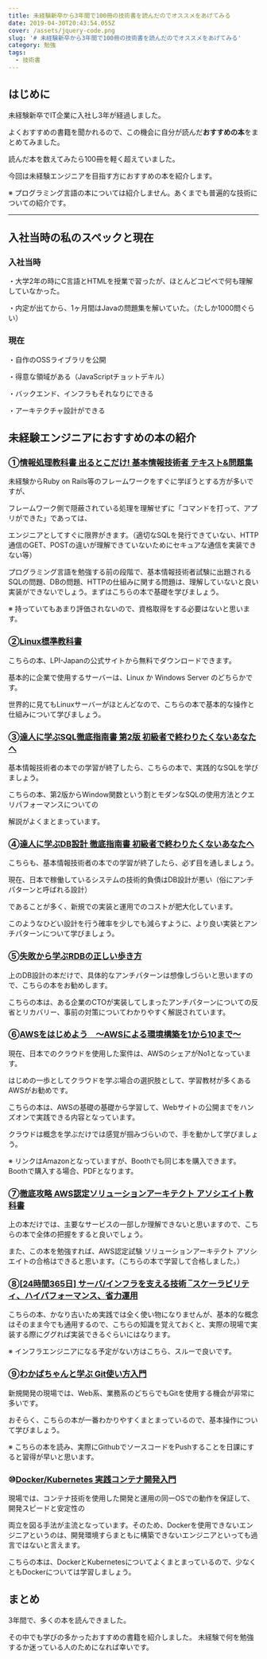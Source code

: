 ```yaml
---
title: 未経験新卒から3年間で100冊の技術書を読んだのでオススメをあげてみる
date: 2019-04-30T20:43:54.055Z
cover: /assets/jquery-code.png
slug: '# 未経験新卒から3年間で100冊の技術書を読んだのでオススメをあげてみる'
category: 勉強
tags:
  - 技術書
---
```

## はじめに

未経験新卒でIT企業に入社し3年が経過しました。

よくおすすめの書籍を聞かれるので、この機会に自分が読んだ**おすすめの本**をまとめてみました。

読んだ本を数えてみたら100冊を軽く超えていました。



今回は未経験エンジニアを目指す方におすすめの本を紹介します。

※ プログラミング言語の本については紹介しません。あくまでも普遍的な技術についての紹介です。

------



## 入社当時の私のスペックと現在

### 入社当時

・大学2年の時にC言語とHTMLを授業で習ったが、ほとんどコピペで何も理解していなかった。

・内定が出てから、1ヶ月間はJavaの問題集を解いていた。（たしか1000問ぐらい）



### 現在

・自作のOSSライブラリを公開

・得意な領域がある（JavaScriptチョットデキル）

・バックエンド、インフラもそれなりにできる

・アーキテクチャ設計ができる



## 未経験エンジニアにおすすめの本の紹介



### ①[情報処理教科書 出るとこだけ! 基本情報技術者 テキスト&問題集](https://www.amazon.co.jp/%E6%83%85%E5%A0%B1%E5%87%A6%E7%90%86%E6%95%99%E7%A7%91%E6%9B%B8-%E5%87%BA%E3%82%8B%E3%81%A8%E3%81%93%E3%81%A0%E3%81%91-%E5%9F%BA%E6%9C%AC%E6%83%85%E5%A0%B1%E6%8A%80%E8%A1%93%E8%80%85-%E3%83%86%E3%82%AD%E3%82%B9%E3%83%88-2019%E5%B9%B4%E7%89%88/dp/4798159174?ref_=Oct_BSellerC_502776_1&pf_rd_p=194ad9ce-5304-5088-9ff2-08924029768e&pf_rd_s=merchandised-search-10&pf_rd_t=101&pf_rd_i=502776&pf_rd_m=AN1VRQENFRJN5&pf_rd_r=Z6T52D31RPTFJDVB5Q2X&pf_rd_r=Z6T52D31RPTFJDVB5Q2X&pf_rd_p=194ad9ce-5304-5088-9ff2-08924029768e)

未経験からRuby on Rails等のフレームワークをすぐに学ぼうとする方が多いですが、

フレームワーク側で隠蔽されている処理を理解せずに「コマンドを打って、アプリができた」であっては、

エンジニアとしてすぐに限界がきます。（適切なSQLを発行できていない、HTTP通信のGET、POSTの違いが理解できていないためにセキュアな通信を実装できない等）

プログラミング言語を勉強する前の段階で、基本情報技術者試験に出題されるSQLの問題、DBの問題、HTTPの仕組みに関する問題は、理解していないと良い実装ができないでしょう。まずはこちらの本で基礎を学びましょう。

※ 持っていてもあまり評価されないので、資格取得をする必要はないと思います。



### ②[Linux標準教科書](https://linuc.org/textbooks/linux/)

こちらの本、LPI-Japanの公式サイトから無料でダウンロードできます。

基本的に企業で使用するサーバーは、Linux か Windows Server のどちらかです。

世界的に見てもLinuxサーバーがほとんどなので、こちらの本で基本的な操作と仕組みについて学びましょう。



### ③[達人に学ぶSQL徹底指南書 第2版 初級者で終わりたくないあなたへ](https://www.amazon.co.jp/%E9%81%94%E4%BA%BA%E3%81%AB%E5%AD%A6%E3%81%B6SQL%E5%BE%B9%E5%BA%95%E6%8C%87%E5%8D%97%E6%9B%B8-%E7%AC%AC2%E7%89%88-%E5%88%9D%E7%B4%9A%E8%80%85%E3%81%A7%E7%B5%82%E3%82%8F%E3%82%8A%E3%81%9F%E3%81%8F%E3%81%AA%E3%81%84%E3%81%82%E3%81%AA%E3%81%9F%E3%81%B8-CodeZine-BOOKS/dp/4798157821/ref=sr_1_1?__mk_ja_JP=%E3%82%AB%E3%82%BF%E3%82%AB%E3%83%8A&keywords=%E9%81%94%E4%BA%BA%E3%81%AB%E5%AD%A6%E3%81%B6SQL%E5%BE%B9%E5%BA%95%E6%8C%87%E5%8D%97%E6%9B%B8+%E7%AC%AC2%E7%89%88+%E5%88%9D%E7%B4%9A%E8%80%85%E3%81%A7%E7%B5%82%E3%82%8F%E3%82%8A%E3%81%9F%E3%81%8F%E3%81%AA%E3%81%84%E3%81%82%E3%81%AA%E3%81%9F%E3%81%B8&qid=1556366115&s=books&sr=1-1-catcorr)

基本情報技術者の本での学習が終了したら、こちらの本で、実践的なSQLを学びましょう。

こちらの本、第2版からWindow関数という割とモダンなSQLの使用方法とクエリパフォーマンスについての

解説がよくまとまっています。



### ④[達人に学ぶDB設計 徹底指南書 初級者で終わりたくないあなたへ](https://www.amazon.co.jp/%E9%81%94%E4%BA%BA%E3%81%AB%E5%AD%A6%E3%81%B6DB%E8%A8%AD%E8%A8%88-%E5%BE%B9%E5%BA%95%E6%8C%87%E5%8D%97%E6%9B%B8-%E5%88%9D%E7%B4%9A%E8%80%85%E3%81%A7%E7%B5%82%E3%82%8F%E3%82%8A%E3%81%9F%E3%81%8F%E3%81%AA%E3%81%84%E3%81%82%E3%81%AA%E3%81%9F%E3%81%B8-%E3%83%9F%E3%83%83%E3%82%AF/dp/4798124702/ref=sr_1_fkmrnull_1?__mk_ja_JP=%E3%82%AB%E3%82%BF%E3%82%AB%E3%83%8A&keywords=%E9%81%94%E4%BA%BA%E3%81%AB%E5%AD%A6%E3%81%B6DB%E8%A8%AD%E8%A8%88+%E5%BE%B9%E5%BA%95%E6%8C%87%E5%8D%97%E6%9B%B8+%E5%88%9D%E7%B4%9A%E8%80%85%E3%81%A7%E7%B5%82%E3%82%8F%E3%82%8A%E3%81%9F%E3%81%8F%E3%81%AA%E3%81%84%E3%81%82%E3%81%AA%E3%81%9F%E3%81%B8&qid=1556366263&s=books&sr=1-1-fkmrnull)

こちらも、基本情報技術者の本での学習が終了したら、必ず目を通しましょう。

現在、日本で稼働しているシステムの技術的負債はDB設計が悪い（俗にアンチパターンと呼ばれる設計）

であることが多く、新規での実装と運用でのコストが肥大化しています。

このようなひどい設計を行う確率を少しでも減らすように、より良い実装とアンチパターンについて学びましょう。



### ⑤[失敗から学ぶRDBの正しい歩き方](https://www.amazon.co.jp/%E5%A4%B1%E6%95%97%E3%81%8B%E3%82%89%E5%AD%A6%E3%81%B6RDB%E3%81%AE%E6%AD%A3%E3%81%97%E3%81%84%E6%AD%A9%E3%81%8D%E6%96%B9-Software-Design-plus-%E6%9B%BD%E6%A0%B9/dp/4297104083/ref=sr_1_1?__mk_ja_JP=%E3%82%AB%E3%82%BF%E3%82%AB%E3%83%8A&keywords=%E5%A4%B1%E6%95%97%E3%81%8B%E3%82%89%E5%AD%A6%E3%81%B6RDB%E3%81%AE%E6%AD%A3%E3%81%97%E3%81%84%E6%AD%A9%E3%81%8D%E6%96%B9&qid=1556366536&s=books&sr=1-1-catcorr)

上のDB設計の本だけで、具体的なアンチパターンは想像しづらいと思いますので、こちらの本をお勧めします。

こちらの本は、ある企業のCTOが実装してしまったアンチパターンについての反省とリカバリー、事前の対策についてわかりやすく解説されています。



### ⑥[AWSをはじめよう　～AWSによる環境構築を1から10まで～](https://www.amazon.co.jp/AWS%E3%82%92%E3%81%AF%E3%81%98%E3%82%81%E3%82%88%E3%81%86-%EF%BD%9EAWS%E3%81%AB%E3%82%88%E3%82%8B%E7%92%B0%E5%A2%83%E6%A7%8B%E7%AF%89%E3%82%921%E3%81%8B%E3%82%8910%E3%81%BE%E3%81%A7%EF%BD%9E-%E3%81%AF%E3%81%98%E3%82%81%E3%82%88%E3%81%86%E3%82%B7%E3%83%AA%E3%83%BC%E3%82%BA-mochikoAsTech-ebook/dp/B07K1FP44W/ref=sr_1_1?__mk_ja_JP=%E3%82%AB%E3%82%BF%E3%82%AB%E3%83%8A&keywords=AWS%E3%82%92%E3%81%AF%E3%81%98%E3%82%81%E3%82%88%E3%81%86+%EF%BD%9EAWS%E3%81%AB%E3%82%88%E3%82%8B%E7%92%B0%E5%A2%83%E6%A7%8B%E7%AF%89%E3%82%921%E3%81%8B%E3%82%8910%E3%81%BE%E3%81%A7%EF%BD%9E&qid=1556366719&s=books&sr=1-1)

現在、日本でのクラウドを使用した案件は、AWSのシェアがNo1となっています。

はじめの一歩としてクラウドを学ぶ場合の選択肢として、学習教材が多くあるAWSがお勧めです。

こちらの本は、AWSの基礎の基礎から学習して、Webサイトの公開までをハンズオンで実践できる内容となっています。

クラウドは概念を学ぶだけでは感覚が掴みづらいので、手を動かして学びましょう。

※ リンクはAmazonとなっていますが、Boothでも同じ本を購入できます。Boothで購入する場合、PDFとなります。



### ⑦[徹底攻略 AWS認定ソリューションアーキテクト アソシエイト教科書](https://www.amazon.co.jp/%E5%BE%B9%E5%BA%95%E6%94%BB%E7%95%A5-AWS%E8%AA%8D%E5%AE%9A-%E3%82%BD%E3%83%AA%E3%83%A5%E3%83%BC%E3%82%B7%E3%83%A7%E3%83%B3%E3%82%A2%E3%83%BC%E3%82%AD%E3%83%86%E3%82%AF%E3%83%88-%E2%80%93-%E3%82%A2%E3%82%BD%E3%82%B7%E3%82%A8%E3%82%A4%E3%83%88%E6%95%99%E7%A7%91%E6%9B%B8/dp/4295005495/ref=sr_1_fkmrnull_1?__mk_ja_JP=%E3%82%AB%E3%82%BF%E3%82%AB%E3%83%8A&keywords=%E5%BE%B9%E5%BA%95%E6%94%BB%E7%95%A5+aws+%E8%AA%8D%E5%AE%9A%E3%82%BD%E3%83%AA%E3%83%A5%E3%83%BC%E3%82%B7%E3%83%A7%E3%83%B3%E3%82%A2%E3%83%BC%E3%82%AD%E3%83%86%E3%82%AF%E3%83%88+%E3%82%A2%E3%82%BD%E3%82%B7%E3%82%A8%E3%82%A4%E3%83%88%E6%95%99%E7%A7%91%E6%9B%B8&qid=1556367113&s=books&sr=1-1-fkmrnull)

上の本だけでは、主要なサービスの一部しか理解できないと思いますので、こちらの本で全体の把握をすると良いでしょう。

また、この本を勉強すれば、AWS認定試験 ソリューションアーキテクト アソシエイトの合格はできると思います。（こちらの本で学習して合格しました。）



### ⑧[[24時間365日] サーバ/インフラを支える技術 ‾スケーラビリティ、ハイパフォーマンス、省力運用](https://www.amazon.co.jp/24%E6%99%82%E9%96%93365%E6%97%A5-%E3%82%A4%E3%83%B3%E3%83%95%E3%83%A9%E3%82%92%E6%94%AF%E3%81%88%E3%82%8B%E6%8A%80%E8%A1%93-%E2%80%BE%E3%82%B9%E3%82%B1%E3%83%BC%E3%83%A9%E3%83%93%E3%83%AA%E3%83%86%E3%82%A3%E3%80%81%E3%83%8F%E3%82%A4%E3%83%91%E3%83%95%E3%82%A9%E3%83%BC%E3%83%9E%E3%83%B3%E3%82%B9%E3%80%81%E7%9C%81%E5%8A%9B%E9%81%8B%E7%94%A8-PRESS-plus%E3%82%B7%E3%83%AA%E3%83%BC%E3%82%BA/dp/4774135666/ref=sr_1_8?__mk_ja_JP=%E3%82%AB%E3%82%BF%E3%82%AB%E3%83%8A&keywords=%E3%82%A4%E3%83%B3%E3%83%95%E3%83%A9&qid=1556367331&s=books&sr=1-8)

こちらの本、かなり古いため実践では全く使い物になりませんが、基本的な概念はそのまま今でも通用するので、こちらの知識を覚えておくと、実際の現場で実装する際にググれば実装できるぐらいにはなります。

※ インフラエンジニアになる予定がない方はこちら、スルーで良いです。



### ⑨[わかばちゃんと学ぶ Git使い方入門](https://www.amazon.co.jp/%E3%82%8F%E3%81%8B%E3%81%B0%E3%81%A1%E3%82%83%E3%82%93%E3%81%A8%E5%AD%A6%E3%81%B6-Git%E4%BD%BF%E3%81%84%E6%96%B9%E5%85%A5%E9%96%80%E3%80%88GitHub%E3%80%81Bitbucket%E3%80%81SourceTree%E3%80%89-%E6%B9%8A%E5%B7%9D-%E3%81%82%E3%81%84/dp/4863542178/ref=sr_1_1?__mk_ja_JP=%E3%82%AB%E3%82%BF%E3%82%AB%E3%83%8A&keywords=git&qid=1556367533&s=books&sr=1-1)

新規開発の現場では、Web系、業務系のどちらでもGitを使用する機会が非常に多いです。

おそらく、こちらの本が一番わかりやすくまとまっているので、基本操作について学びましょう。

※ こちらの本を読み、実際にGithubでソースコードをPushすることを日課にすると習得が早いと思います。



### ⑩[Docker/Kubernetes 実践コンテナ開発入門](https://www.amazon.co.jp/Docker-Kubernetes-%E5%AE%9F%E8%B7%B5%E3%82%B3%E3%83%B3%E3%83%86%E3%83%8A%E9%96%8B%E7%99%BA%E5%85%A5%E9%96%80-%E5%B1%B1%E7%94%B0-%E6%98%8E%E6%86%B2/dp/4297100339/ref=sr_1_1?__mk_ja_JP=%E3%82%AB%E3%82%BF%E3%82%AB%E3%83%8A&keywords=Docker%2FKubernetes+%E5%AE%9F%E8%B7%B5%E3%82%B3%E3%83%B3%E3%83%86%E3%83%8A%E9%96%8B%E7%99%BA%E5%85%A5%E9%96%80&qid=1556367813&s=books&sr=1-1)

現場では、コンテナ技術を使用した開発と運用の同一OSでの動作を保証して、開発スピードと安定性の

両立を図る手法が主流となっています。そのため、Dockerを使用できないエンジニアというのは、開発環境すらまともに構築できないエンジニアといっても過言ではないと言えます。

こちらの本は、DockerとKubernetesについてよくまとまっているので、少なくともDockerについては学習しましょう。



## まとめ

3年間で、多くの本を読んできました。

その中でも学びの多かったおすすめの書籍を紹介しました。
未経験で何を勉強するか迷っている人のためになれば幸いです。



